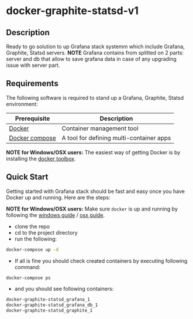 # docker-graphite-statsd-v1
## Description
Ready to go solution to up Grafana stack systemm which include Grafana, Graphite, Statsd servers.
**NOTE** Grafana contains from splitted on 2 parts: server and db that allow to save grafana data in case of any upgrading issue with server part.

## Requirements

The following software is required to stand up a Grafana, Graphite, Statsd
environment:

|               Prerequisite                       |                 Description              |
|--------------------------------------------------|------------------------------------------|
|[Docker](https://www.docker.com/)                 | Container management tool                |
|[Docker compose](https://docs.docker.com/compose/)| A tool for defining multi-container apps |

**NOTE for Windows/OSX users:** The easiest way of getting Docker is by installing the
[docker toolbox](https://www.docker.com/products/docker-toolbox).

## Quick Start

Getting started with Grafana stack should be fast and easy once you
have Docker up and running. Here are the steps:

**NOTE for Windows/OSX users:** Make sure `docker` is up and running by following the [windows guide](https://docs.docker.com/engine/installation/windows/#using-docker-from-windows-command-prompt-cmd-exe) / [osx guide](https://docs.docker.com/engine/installation/mac/#from-your-shell).

* clone the repo
* cd to the project directory
* run the following:

``` sh
docker-compose up -d
```
* If all is fine you should check created containers by executing following command:

``` sh
docker-compose ps
```
* and you should see following containers:

``` sh
docker-graphite-statsd_grafana_1
docker-graphite-statsd_grafana_db_1
docker-graphite-statsd_graphite_1
```